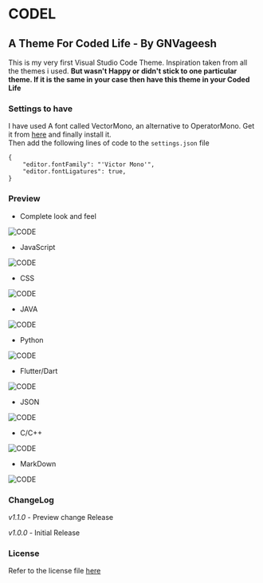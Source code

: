 # CODEL
## A Theme For Coded Life - By GNVageesh
This is my very first Visual Studio Code Theme. Inspiration taken from all the themes i used. 
**But wasn't Happy or didn't stick to one particular theme. If it is the same in your case then have this theme in your Coded Life**

### Settings to have

I have used A font called VectorMono, an alternative to OperatorMono. Get it from [here](https://rubjo.github.io/victor-mono/) and finally install it.<br>
Then add the following lines of code to the `settings.json` file

```
{
    "editor.fontFamily": "'Victor Mono'",
    "editor.fontLigatures": true,
}
```

### Preview

- Complete look and feel

![CODE](previews/overall.png)

- JavaScript

![CODE](previews/js.png)

- CSS

![CODE](previews/css.png)

- JAVA

![CODE](previews/Java.png)

- Python

![CODE](previews/python.png)

- Flutter/Dart

![CODE](previews/flutter.png)

- JSON

![CODE](previews/json.png)

- C/C++

![CODE](previews/c.png)

- MarkDown

![CODE](previews/md.png)

### ChangeLog

_*v1.1.0*_ - Preview change Release

_*v1.0.0*_ - Initial Release

### License

Refer to the license file [here](License.txt)
